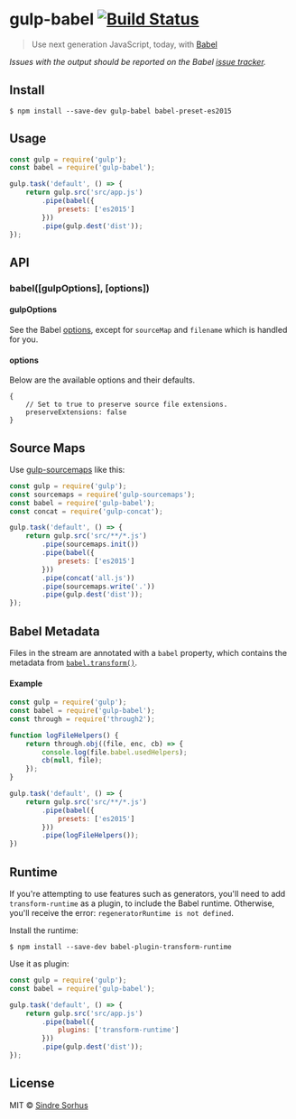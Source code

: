 # gulp-babel [![Build Status](https://travis-ci.org/babel/gulp-babel.svg?branch=master)](https://travis-ci.org/babel/gulp-babel)

> Use next generation JavaScript, today, with [Babel](https://babeljs.io)

*Issues with the output should be reported on the Babel [issue tracker](https://github.com/babel/babel/issues).*


## Install

```
$ npm install --save-dev gulp-babel babel-preset-es2015
```


## Usage

```js
const gulp = require('gulp');
const babel = require('gulp-babel');

gulp.task('default', () => {
	return gulp.src('src/app.js')
		.pipe(babel({
			presets: ['es2015']
		}))
		.pipe(gulp.dest('dist'));
});
```


## API

### babel([gulpOptions], [options])

#### gulpOptions

See the Babel [options](https://babeljs.io/docs/usage/options/), except for `sourceMap` and `filename` which is handled for you.

#### options

Below are the available options and their defaults.

```
{
    // Set to true to preserve source file extensions.
    preserveExtensions: false
}
```

## Source Maps

Use [gulp-sourcemaps](https://github.com/floridoo/gulp-sourcemaps) like this:

```js
const gulp = require('gulp');
const sourcemaps = require('gulp-sourcemaps');
const babel = require('gulp-babel');
const concat = require('gulp-concat');

gulp.task('default', () => {
	return gulp.src('src/**/*.js')
		.pipe(sourcemaps.init())
		.pipe(babel({
			presets: ['es2015']
		}))
		.pipe(concat('all.js'))
		.pipe(sourcemaps.write('.'))
		.pipe(gulp.dest('dist'));
});
```


## Babel Metadata

Files in the stream are annotated with a `babel` property, which contains the metadata from [`babel.transform()`](https://babeljs.io/docs/usage/api/).

#### Example

```js
const gulp = require('gulp');
const babel = require('gulp-babel');
const through = require('through2');

function logFileHelpers() {
	return through.obj((file, enc, cb) => {
		console.log(file.babel.usedHelpers);
		cb(null, file);
	});
}

gulp.task('default', () => {
	return gulp.src('src/**/*.js')
		.pipe(babel({
			presets: ['es2015']
		}))
		.pipe(logFileHelpers());
})
```


## Runtime

If you're attempting to use features such as generators, you'll need to add `transform-runtime` as a plugin, to include the Babel runtime. Otherwise, you'll receive the error: `regeneratorRuntime is not defined`.

Install the runtime:

```
$ npm install --save-dev babel-plugin-transform-runtime
```

Use it as plugin:

```js
const gulp = require('gulp');
const babel = require('gulp-babel');

gulp.task('default', () => {
	return gulp.src('src/app.js')
		.pipe(babel({
			plugins: ['transform-runtime']
		}))
		.pipe(gulp.dest('dist'));
});
```


## License

MIT © [Sindre Sorhus](http://sindresorhus.com)
